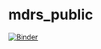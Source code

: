 # mdrs_public

[![Binder](https://mybinder.org/badge_logo.svg)](https://mybinder.org/v2/gh/Josvth/mdrs_public/master/lab)
